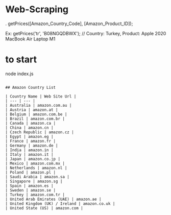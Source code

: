 # Web-Scraping
.
getPrices([Amazon_Country_Code], [Amazon_Product_ID]);

Ex:
getPrices('tr', 'B08NGQDBWX'); // Country: Turkey, Product: Apple 2020 MacBook Air Laptop M1

# to start
node index.js
```

## Amazon Country List

| Country Name | Web Site Url |
| --- | --- |
| Australia | amazon.com.au |
| Austria | amazon.at |
| Belgium | amazon.com.be |
| Brazil | amazon.com.br |
| Canada | amazon.ca |
| China | amazon.cn |
| Czech Republic | amazon.cz |
| Egypt | amazon.eg |
| France | amazon.fr |
| Germany | amazon.de |
| India | amazon.in |
| Italy | amazon.it |
| Japan | amazon.co.jp |
| Mexico | amazon.com.mx |
| Netherlands | amazon.nl |
| Poland | amazon.pl |
| Saudi Arabia | amazon.sa |
| Singapore | amazon.sg |
| Spain | amazon.es |
| Sweden | amazon.se |
| Turkey | amazon.com.tr |
| United Arab Emirates (UAE) | amazon.ae |
| United Kingdom (UK) / Ireland | amazon.co.uk |
| United State (US) | amazon.com |
